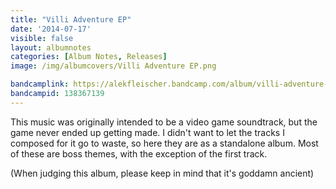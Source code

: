 ```yaml
---
title: "Villi Adventure EP"
date: '2014-07-17'
visible: false
layout: albumnotes
categories: [Album Notes, Releases]
image: /img/albumcovers/Villi Adventure EP.png

bandcamplink: https://alekfleischer.bandcamp.com/album/villi-adventure-ep
bandcampid: 138367139
---
```

This music was originally intended to be a video game soundtrack, but the game never ended up getting made. I didn't want to let the tracks I composed for it go to waste, so here they are as a standalone album. Most of these are boss themes, with the exception of the first track.

(When judging this album, please keep in mind that it's goddamn ancient)
